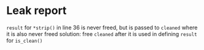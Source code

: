 # Leak report


`result` for `*strip()` in line 36 is never freed, but is passed to `cleaned` where it is also never freed
solution: free `cleaned` after it is used in defining `result` for `is_clean()`
